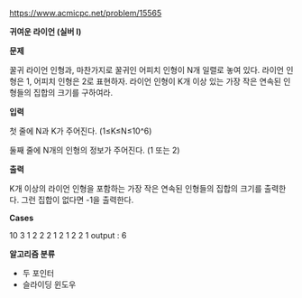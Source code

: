 https://www.acmicpc.net/problem/15565

**귀여운 라이언 (실버 I)**

**문제**

꿀귀 라이언 인형과, 마찬가지로 꿀귀인 어피치 인형이 N개 일렬로 놓여 있다. 라이언 인형은 1, 어피치 인형은 2로 표현하자. 라이언 인형이 K개 이상 있는 가장 작은 연속된 인형들의 집합의 크기를 구하여라.

**입력**

첫 줄에 N과 K가 주어진다. (1≤K≤N≤10^6)

둘째 줄에 N개의 인형의 정보가 주어진다. (1 또는 2)

**출력**

K개 이상의 라이언 인형을 포함하는 가장 작은 연속된 인형들의 집합의 크기를 출력한다. 그런 집합이 없다면 -1을 출력한다.

**Cases**

10 3
1 2 2 2 1 2 1 2 2 1
output : 6

**알고리즘 분류**

- 두 포인터
- 슬라이딩 윈도우